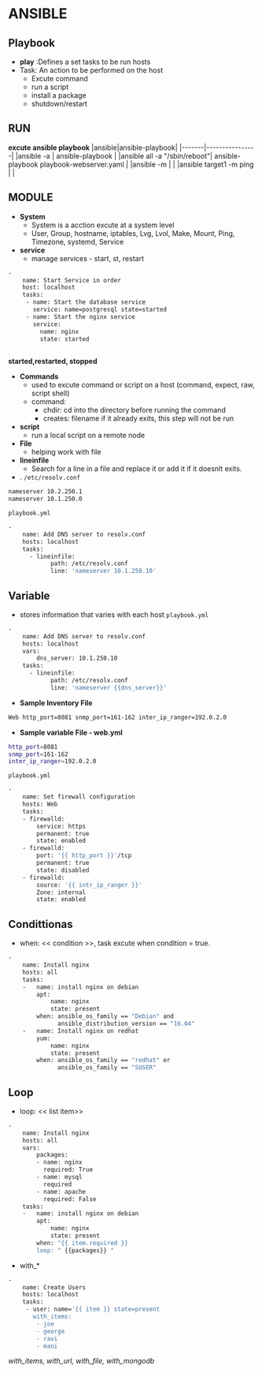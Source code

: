 # ANSIBLE
## Playbook
- **play** :Defines a set tasks to be run hosts
- Task: An action to be performed on the host
    - Excute command
    - run a script
    - install a package
    - shutdown/restart
## RUN
**excute ansible playbook**
|ansible|ansible-playbook|
|-------|----------------|
|ansible <hosts> -a <command> | ansible-playbook <playbook name>|
|ansible all -a "/sbin/reboot"| ansible-playbook playbook-webserver.yaml |
|ansible <hosts> -m <module>|  |
|ansible target1 -m ping | |
##  MODULE
- **System**
    - System is a acction excute at a system level
    - User, Group, hostname, iptables, Lvg, Lvol, Make, Mount, Ping, Timezone, systemd, Service
- **service**
    - manage services - start, st, restart
```sh
-
    name: Start Service in order
    host: localhost
    tasks:
     - name: Start the database service
       service: name=postgresql state=started
     - name: Start the nginx service
       service:
         name: nginx
         state: started
        
```
**started,restarted, stopped**

- **Commands**
    - used to excute command or script on a host (command, expect, raw, script shell)
    - command:
        - chdir: cd into the directory before running the command
        - creates: filename if it already exits, this step will not be run
- **script**
    - run a local script on a remote node 
- **File**
    -  helping work with file
- **lineinfile**
    - Search for a line  in a file and replace it or add it if it doesnlt exits. 
- .
`/etc/resolv.conf`
```sh
nameserver 10.2.250.1
nameserver 10.1.250.0
```
`playbook.yml`
```sh
-
    name: Add DNS server to resolv.conf
    hosts: localhost
    tasks:
      - lineinfile:
            path: /etc/resolv.conf
            line: 'nameserver 10.1.250.10'
```

## Variable
- stores information  that varies with each host
`playbook.yml`
```sh
-
    name: Add DNS server to resolv.conf
    hosts: localhost
    vars: 
        dns_server: 10.1.250.10
    tasks:
      - lineinfile:
            path: /etc/resolv.conf
            line: 'nameserver {{dns_server}}'
```
- **Sample Inventory File**
```sh
Web http_port=8081 snmp_port=161-162 inter_ip_ranger=192.0.2.0
```
- **Sample variable File - web.yml**
```sh
http_port=8081
snmp_port=161-162
inter_ip_ranger=192.0.2.0
```
`playbook.yml`
```sh
-
    name: Set firewall configuration
    hosts: Web
    tasks:
    - firewalld:
        service: https
        permanent: true
        state: enabled
    - firewalld:
        port: '{{ http_port }}'/tcp
        permanent: true
        state: disabled
    - firewalld:
        source: '{{ intr_ip_ranger }}'
        Zone: internal
        state: enabled
```
## Condittionas
- when: << condition >>, task excute when condition = true.
```sh
-
    name: Install nginx
    hosts: all
    tasks:
    -   name: install nginx on debian
        apt: 
            name: nginx
            state: present
        when: ansible_os_family == "Debian" and
              ansible_distribution_version == "16.04"
    -   name: Install nginx on redhat
        yum:
            name: nginx
            state: present
        when: ansible_os_family == "redhat" or
              ansible_os_family == "SUSER"
```
## Loop
- loop: << list item>> 
```sh
-
    name: Install nginx
    hosts: all
    vars:
        packages:
        - name: nginx
          required: True
        - name: mysql
          required
        - name: apache
          required: False
    tasks:
    -   name: install nginx on debian
        apt: 
            name: nginx
            state: present
        when: "{{ item.required }}
        loop: " {{packages}} "
```
- with_*
```sh
-
    name: Create Users
    hosts: localhost
    tasks:
     - user: name='{{ item }} state=present
       with_items: 
        - joe
        - george
        - ravi
        - mani
```
*with_items, with_url, with_file, with_mongodb*